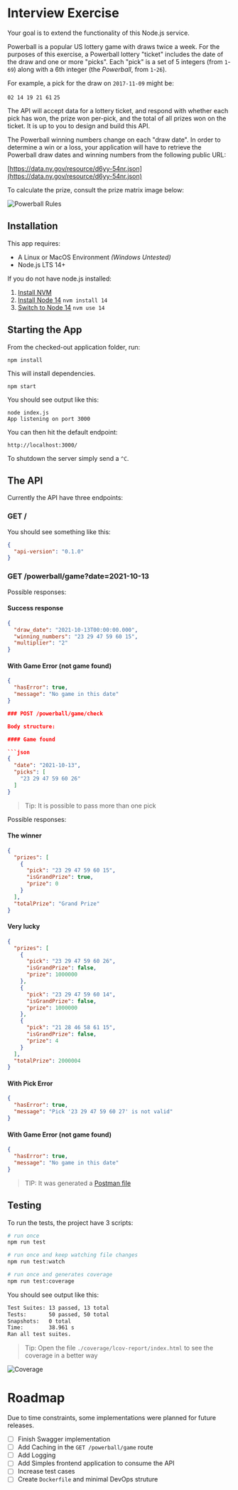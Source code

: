 # Interview Exercise

Your goal is to extend the functionality of this Node.js service.

Powerball is a popular US lottery game with draws twice a week. For the purposes of this exercise, a Powerball lottery "ticket" includes the date of the draw and one or more "picks". Each "pick" is a set of 5 integers (from `1`-`69`) along with a 6th integer (the _Powerball_, from `1`-`26`).

For example, a pick for the draw on `2017-11-09` might be:

`02 14 19 21 61` `25`

The API will accept data for a lottery ticket, and respond with whether each pick has won, the prize won per-pick, and the total of all prizes won on the ticket. It is up to you to design and build this API.

The Powerball winning numbers change on each "draw date". In order to determine a win or a loss, your application will have to retrieve the Powerball draw dates and winning numbers from the following public URL:

[https://data.ny.gov/resource/d6yy-54nr.json](https://data.ny.gov/resource/d6yy-54nr.json)

To calculate the prize, consult the prize matrix image below:

![Powerball Rules](.github/images/powerball_rules.png?raw=true)

## Installation

This app requires:

- A Linux or MacOS Environment _(Windows Untested)_
- Node.js LTS 14+

If you do not have node.js installed:

1. [Install NVM](https://github.com/creationix/nvm#installation)
2. [Install Node 14](https://github.com/creationix/nvm#usage) `nvm install 14`
3. [Switch to Node 14](https://github.com/creationix/nvm#usage) `nvm use 14`

## Starting the App

From the checked-out application folder, run:

`npm install`

This will install dependencies.

`npm start`

You should see output like this:

```
node index.js
App listening on port 3000
```

You can then hit the default endpoint:

`http://localhost:3000/`

To shutdown the server simply send a `^C`.

## The API

Currently the API have three endpoints:

### GET /

You should see something like this:

```json
{
  "api-version": "0.1.0"
}
```

### GET /powerball/game?date=2021-10-13

Possible responses:

#### Success response

```json
{
  "draw_date": "2021-10-13T00:00:00.000",
  "winning_numbers": "23 29 47 59 60 15",
  "multiplier": "2"
}
```

#### With Game Error (not game found)

```json
{
  "hasError": true,
  "message": "No game in this date"
}

### POST /powerball/game/check

Body structure:

#### Game found

```json
{
  "date": "2021-10-13",
  "picks": [
    "23 29 47 59 60 26"
  ]
}
```

> Tip: It is possible to pass more than one pick

Possible responses:

#### The winner

```json
{
  "prizes": [
    {
      "pick": "23 29 47 59 60 15",
      "isGrandPrize": true,
      "prize": 0
    }
  ],
  "totalPrize": "Grand Prize"
}
```

#### Very lucky

```json
{
  "prizes": [
    {
      "pick": "23 29 47 59 60 26",
      "isGrandPrize": false,
      "prize": 1000000
    },
    {
      "pick": "23 29 47 59 60 14",
      "isGrandPrize": false,
      "prize": 1000000
    },
    {
      "pick": "21 28 46 58 61 15",
      "isGrandPrize": false,
      "prize": 4
    }
  ],
  "totalPrize": 2000004
}
```

#### With Pick Error

```json
{
  "hasError": true,
  "message": "Pick '23 29 47 59 60 27' is not valid"
}
```

#### With Game Error (not game found)

```json
{
  "hasError": true,
  "message": "No game in this date"
}
```

> TIP: It was generated a [Postman file](./docs/NeoFinancial.postman_collection.json)

## Testing

To run the tests, the project have 3 scripts:

```bash
# run once
npm run test

# run once and keep watching file changes
npm run test:watch

# run once and generates coverage
npm run test:coverage
```

You should see output like this:

```txt
Test Suites: 13 passed, 13 total
Tests:       50 passed, 50 total
Snapshots:   0 total
Time:        38.961 s
Ran all test suites.
```

> Tip: Open the file `./coverage/lcov-report/index.html` to see the coverage in a better way

![Coverage](.github/images/coverage.JPG)

# Roadmap

Due to time constraints, some implementations were planned for future releases.

* [ ] Finish Swagger implementation
* [ ] Add Caching in the `GET /powerball/game` route
* [ ] Add Logging
* [ ] Add Simples frontend application to consume the API
* [ ] Increase test cases
* [ ] Create `Dockerfile` and minimal DevOps struture
